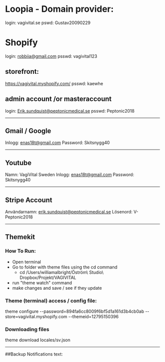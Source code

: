
# Loopia - Domain provider:

login: vagivital.se
pswd: Gustav20090229





# Shopify

login: robbiia@gmail.com
psswd: vagivital123

## storefront:
https://vagivital.myshopify.com/
psswd: kaewhe

## admin account /or masteraccount
login: Erik.sundquist@peptonicmedical.se
psswd: Peptonic2018

---
## Gmail / Google
Inlogg: enas18t@gmail.com
Password: Skitsnygg40

---

## Youtube

Namn: VagiVital Sweden
Inlogg: enas18t@gmail.com
Password: Skitsnygg40 

---

## Stripe Account

Användarnamn:                    erik.sundquist@peptonicmedical.se
Lösenord:                               V-Peptonic2018


---


## Themekit


### How To Run:
- Open terminal
- Go to folder with theme files using the cd command
    + cd /Users/williamalbright/Öström\ Studio\ Dropbox/Projekt/VAGIVITAL
- run "theme watch" command
- make changes and save / see if they update

### Theme (terminal) access / config file:
theme configure --password=894fa6cc8009f6bf5d1a161d3b4cb0ab --store=vagivital.myshopify.com --themeid=12795150396


### Downloading files
theme download locales/sv.json

---

##Backup Notifications text:
